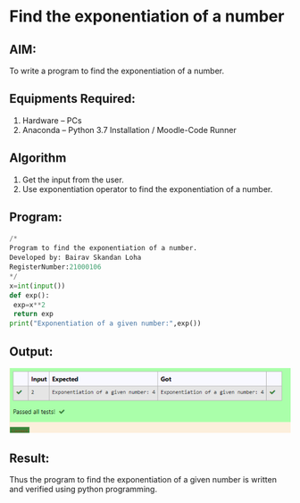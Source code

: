 # Find the exponentiation of a number

## AIM:
To write a program to find the exponentiation of a number.

## Equipments Required:
1. Hardware – PCs
2. Anaconda – Python 3.7 Installation / Moodle-Code Runner

## Algorithm
1. Get the input from the user.
2. Use exponentiation operator to find the exponentiation of a number.

## Program:
~~~ python
/*
Program to find the exponentiation of a number.
Developed by: Bairav Skandan Loha
RegisterNumber:21000106 
*/
x=int(input())
def exp():
 exp=x**2
 return exp
print("Exponentiation of a given number:",exp())
~~~

## Output:
![exponentiation of a number](exponentiation.png)


## Result:
Thus the program to find the exponentiation of a given number is written and verified using python programming.
